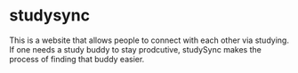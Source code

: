# studysync

This is a website that allows people to connect with each other via studying. If one needs a study buddy to stay prodcutive, studySync makes the process of finding that buddy easier.

